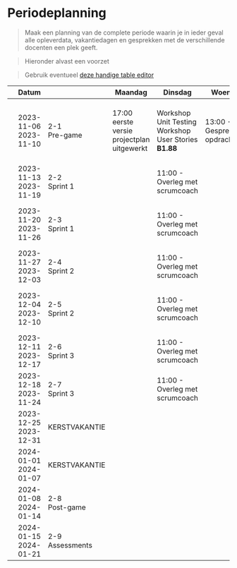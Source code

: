 # Periodeplanning

> Maak een planning van de complete periode waarin je in ieder geval alle opleverdata, vakantiedagen en gesprekken met de verschillende docenten een plek geeft.

> Hieronder alvast een voorzet

> Gebruik eventueel [deze handige table editor](https://www.tablesgenerator.com/markdown_tables)

|     | Datum                    |                    | Maandag                                    | Dinsdag                                                      | Woensdag                          | Donderdag                                      | Vrijdag                                                               |     |
| --- | ------------------------ | ------------------ | ------------------------------------------ | ------------------------------------------------------------ | --------------------------------- | ---------------------------------------------- | --------------------------------------------------------------------- | --- |
|     | 2023-11-06<br>2023-11-10 | 2-1<br>Pre-game    | 17:00 eerste versie projectplan uitgewerkt | Workshop Unit Testing <br>Workshop User Stories<br>**B1.88** | 13:00 - Gesprek met opdrachtgever | Workshop C4 \& Software Guidebook<br>**B1.88** | Sprint Planning <br> Definitieve versie projectplan inleveren op ISAS |     |
|     | 2023-11-13<br>2023-11-19 | 2-2<br>Sprint 1    |                                            | 11:00 - Overleg met scrumcoach                               |                                   |                                                |                                                                       |     |
|     | 2023-11-20<br>2023-11-26 | 2-3<br>Sprint 1    |                                            | 11:00 - Overleg met scrumcoach                               |                                   |                                                | Sprint review <br> Sprint retrospective <br> Sprint planning          |     |
|     | 2023-11-27<br>2023-12-03 | 2-4<br>Sprint 2    |                                            | 11:00 - Overleg met scrumcoach                               |                                   |                                                |                                                                       |     |
|     | 2023-12-04<br>2023-12-10 | 2-5<br>Sprint 2    |                                            | 11:00 - Overleg met scrumcoach                               |                                   |                                                | Sprint review <br> Sprint retrospective <br> Sprint planning          |     |
|     | 2023-12-11<br>2023-12-17 | 2-6<br>Sprint 3    |                                            | 11:00 - Overleg met scrumcoach                               |                                   |                                                |                                                                       |     |
|     | 2023-12-18<br>2023-11-24 | 2-7<br>Sprint 3    |                                            | 11:00 - Overleg met scrumcoach                               |                                   |                                                | Sprint review <br> Sprint retrospective <br>                          |     |
|     | 2023-12-25<br>2023-12-31 | KERSTVAKANTIE      |                                            |                                                              |                                   |                                                |                                                                       |     |
|     | 2024-01-01<br>2024-01-07 | KERSTVAKANTIE      |                                            |                                                              |                                   |                                                |                                                                       |     |
|     | 2024-01-08<br>2024-01-14 | 2-8<br>Post-game   |                                            |                                                              |                                   |                                                |                                                                       |     |
|     | 2024-01-15<br>2024-01-21 | 2-9<br>Assessments |                                            |                                                              |                                   |                                                |                                                                       |     |
